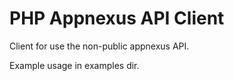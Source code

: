 PHP Appnexus API Client
==========================

Client for use the non-public appnexus API.

Example usage in examples dir.

